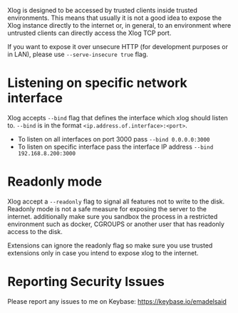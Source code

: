Xlog is designed to be accessed by trusted clients inside trusted environments. This means that usually it is not a good idea to expose the Xlog instance directly to the internet or, in general, to an environment where untrusted clients can directly access the Xlog TCP port.

If you want to expose it over unsecure HTTP (for development purposes or in LAN), please use `--serve-insecure true` flag.

# Listening on specific network interface

Xlog accepts `--bind` flag that defines the interface which xlog should listen to. `--bind` is in the format `<ip.address.of.interface>:<port>`. 

- To listen on all interfaces on port 3000 pass `--bind 0.0.0.0:3000`
- To listen on specific interface pass the interface IP address `--bind 192.168.8.200:3000`

# Readonly mode

Xlog accept a `--readonly` flag to signal all features not to write to the disk. Readonly mode is not a safe measure for exposing the server to the internet. additionally make sure you sandbox the process in a restricted environment such as docker, CGROUPS or another user that has readonly access to the disk. 

Extensions can ignore the readonly flag so make sure you use trusted extensions only in case you intend to expose xlog to the internet.


# Reporting Security Issues

Please report any issues to me on Keybase: https://keybase.io/emadelsaid
